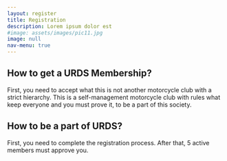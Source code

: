 ```yaml
---
layout: register
title: Registration
description: Lorem ipsum dolor est
#image: assets/images/pic11.jpg
image: null
nav-menu: true
---
```


## How to get a URDS Membership?

First, you need to accept what this is not another motorcycle club with a strict hierarchy. This is a self-management motorcycle club with rules what keep everyone and you must prove it, to be a part of this society.

## How to be a part of URDS? 

First, you need to complete the registration process. After that, 5 active members must approve you.

